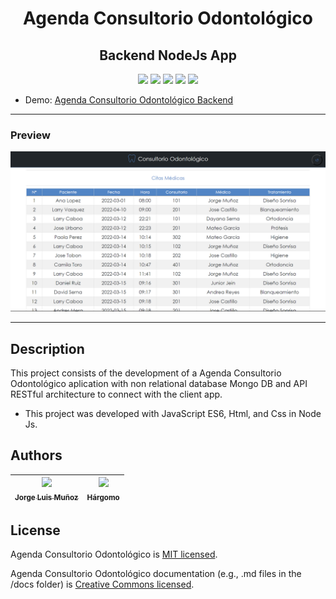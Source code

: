 <h1 align="center">Agenda Consultorio Odontológico </h1>
<h2 align="center">Backend NodeJs App </h2>

<p align="center">
  <img src="https://img.shields.io/badge/NodeJs-43853d">
  <img src="https://img.shields.io/badge/JavaScript-f1e05a">
  <img src="https://img.shields.io/badge/Html-e34c26">
  <img src="https://img.shields.io/badge/Css-563d7c">
  <img src="https://img.shields.io/badge/status-close-ff3333">
</p>

* Demo: [Agenda Consultorio Odontológico Backend](https://jorgelmunozp.github.io/consultorio-odontologico-backend-node/)

***

### Preview
![Preview](/docs/preview.png)

***

## Description

This project consists of the development of a Agenda Consultorio Odontológico aplication with non relational database Mongo DB and API RESTful architecture to connect with the client app.

* This project was developed with JavaScript ES6, Html, and Css in Node Js.

## Authors

| [<img src="https://avatars.githubusercontent.com/u/101136356?s=400&v=4" width=115><br><sub>Jorge Luis Muñoz</sub>](https://github.com/jorgelmunozp) | [<img src="https://avatars.githubusercontent.com/u/109540980?v=4" width=115><br><sub>Hárgomo</sub>](https://github.com/hargomo) |
| :---: | :---: |

## License

Agenda Consultorio Odontológico is [MIT licensed](/docs/LICENSE.txt).

Agenda Consultorio Odontológico documentation (e.g., .md files in the /docs folder) is [Creative Commons licensed](/docs/LICENSE-docs.txt).

